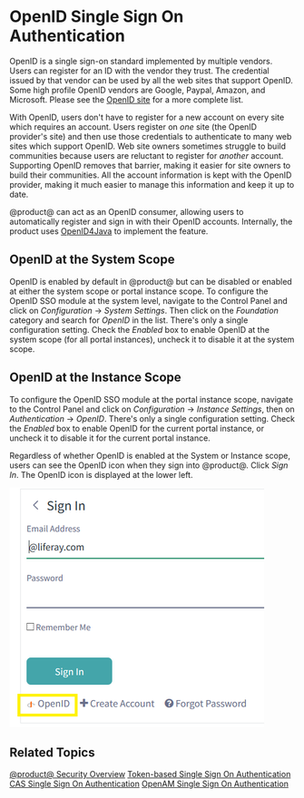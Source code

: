 # OpenID Single Sign On Authentication [](id=openid-single-sign-on-authentication)

OpenID is a single sign-on standard implemented by multiple vendors.  Users can
register for an ID with the vendor they trust. The credential issued by that
vendor can be used by all the web sites that support OpenID. Some high profile
OpenID vendors are Google, Paypal, Amazon, and Microsoft. Please see the [OpenID
site](http://www.openid.net/) for a more complete list.

With OpenID, users don't have to register for a new account on every site which
requires an account. Users register on *one* site (the OpenID provider's site)
and then use those credentials to authenticate to many web sites which support
OpenID. Web site owners sometimes struggle to build communities because users
are reluctant to register for *another* account.  Supporting OpenID removes that
barrier, making it easier for site owners to build their communities. All the
account information is kept with the OpenID provider, making it much easier to
manage this information and keep it up to date.

@product@ can act as an OpenID consumer, allowing users to automatically
register and sign in with their OpenID accounts. Internally, the product uses
[OpenID4Java](https://github.com/jbufu/openid4java) to implement the feature.

## OpenID at the System Scope [](id=openid-at-the-system-scope)

OpenID is enabled by default in @product@ but can be disabled or enabled at either
the system scope or portal instance scope. To configure the OpenID SSO module at
the system level, navigate to the Control Panel and click on *Configuration*
&rarr; *System Settings*. Then click on the *Foundation* category and search for
*OpenID* in the list. There's only a single configuration setting. Check the
*Enabled* box to enable OpenID at the system scope (for all portal instances),
uncheck it to disable it at the system scope.

## OpenID at the Instance Scope [](id=openid-at-the-instance-scope)

To configure the OpenID SSO module at the portal instance scope, navigate to the
Control Panel and click on *Configuration* &rarr; *Instance Settings*, then on
*Authentication* &rarr; *OpenID*. There's only a single configuration setting.
Check the *Enabled* box to enable OpenID for the current portal instance,
or uncheck it to disable it for the current portal instance.

Regardless of whether OpenID is enabled at the System or Instance scope, users
can see the OpenID icon when they sign into @product@. Click *Sign In*. The
OpenID icon is displayed at the lower left.

![Figure 1: The OpenID icon is at the bottom of the Sign In Portlet](../../../images/openid.png)


## Related Topics [](id=related-topics)

[@product@ Security Overview](/discover/deployment/-/knowledge_base/7-0/liferay-portal-security-overview)
[Token-based Single Sign On Authentication](/discover/deployment/-/knowledge_base/7-0/token-based-single-sign-on-authentication)
[CAS Single Sign On Authentication](/discover/deployment/-/knowledge_base/7-0/cas-central-authentication-service-single-sign-on-authentication)
[OpenAM Single Sign On Authentication](https://dev.liferay.com/discover/deployment/-/knowledge_base/7-0/opensso-single-sign-on-authentication)

